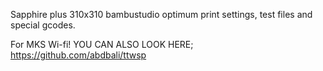 Sapphire plus 310x310 bambustudio optimum print settings, test files and special gcodes.

For MKS Wi-fi!
YOU CAN ALSO LOOK HERE; https://github.com/abdbali/ttwsp

